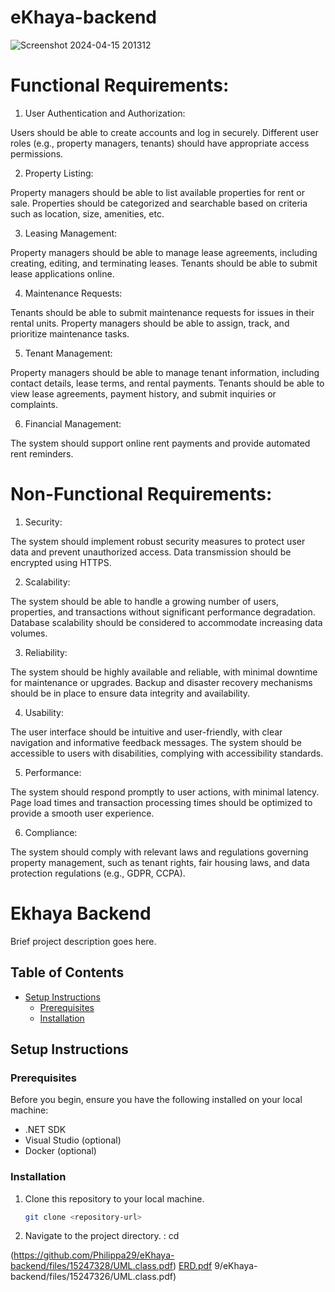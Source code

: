 # eKhaya-backend


![Screenshot 2024-04-15 201312](https://github.com/Philippa29/eKhaya-backend/assets/68788485/ee9b41d6-df5b-4dbe-b30a-68fe5623907a)


# Functional Requirements:

1. User Authentication and Authorization:

Users should be able to create accounts and log in securely.
Different user roles (e.g., property managers, tenants) should have appropriate access permissions.

2. Property Listing:

Property managers should be able to list available properties for rent or sale.
Properties should be categorized and searchable based on criteria such as location, size, amenities, etc.

3. Leasing Management:

Property managers should be able to manage lease agreements, including creating, editing, and terminating leases.
Tenants should be able to submit lease applications online.

4. Maintenance Requests:

Tenants should be able to submit maintenance requests for issues in their rental units.
Property managers should be able to assign, track, and prioritize maintenance tasks.

5. Tenant Management:

Property managers should be able to manage tenant information, including contact details, lease terms, and rental payments.
Tenants should be able to view lease agreements, payment history, and submit inquiries or complaints.

6. Financial Management:

The system should support online rent payments and provide automated rent reminders.

# Non-Functional Requirements:

1. Security:

The system should implement robust security measures to protect user data and prevent unauthorized access.
Data transmission should be encrypted using HTTPS.

2. Scalability:

The system should be able to handle a growing number of users, properties, and transactions without significant performance degradation.
Database scalability should be considered to accommodate increasing data volumes.

3. Reliability:

The system should be highly available and reliable, with minimal downtime for maintenance or upgrades.
Backup and disaster recovery mechanisms should be in place to ensure data integrity and availability.

4. Usability:

The user interface should be intuitive and user-friendly, with clear navigation and informative feedback messages.
The system should be accessible to users with disabilities, complying with accessibility standards.

5. Performance:

The system should respond promptly to user actions, with minimal latency.
Page load times and transaction processing times should be optimized to provide a smooth user experience.

6. Compliance:

The system should comply with relevant laws and regulations governing property management, such as tenant rights, fair housing laws, and data protection regulations (e.g., GDPR, CCPA).

# Ekhaya Backend

Brief project description goes here.

## Table of Contents

- [Setup Instructions](#setup-instructions)
  - [Prerequisites](#prerequisites)
  - [Installation](#installation)

## Setup Instructions

### Prerequisites

Before you begin, ensure you have the following installed on your local machine:

- .NET SDK
- Visual Studio (optional)
- Docker (optional)

### Installation

1. Clone this repository to your local machine.
   ```bash
   git clone <repository-url>
2. Navigate to the project directory. : cd <project-directory>

(https://github.com/Philippa29/eKhaya-backend/files/15247328/UML.class.pdf)
[ERD.pdf](https://github.com/Philippa29/eKhaya-backend/files/15247327/ERD.pdf)
9/eKhaya-backend/files/15247326/UML.class.pdf)

